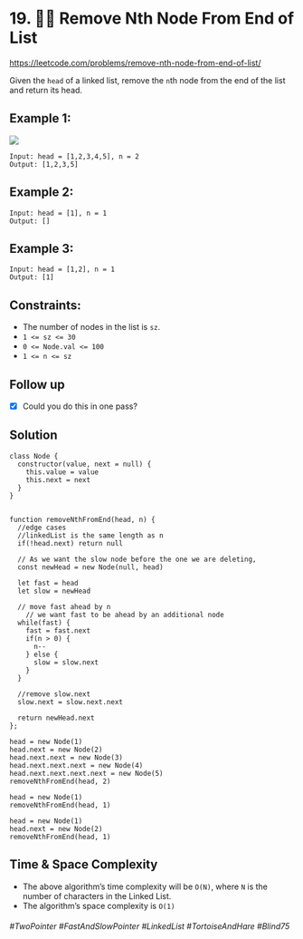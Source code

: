 # 19. 👩‍🦯 Remove Nth Node From End of List
https://leetcode.com/problems/remove-nth-node-from-end-of-list/

Given the `head` of a linked list, remove the `n`th node from the end of the list and return its head.

## Example 1:
![](https://assets.leetcode.com/uploads/2020/10/03/remove_ex1.jpg)
````
Input: head = [1,2,3,4,5], n = 2
Output: [1,2,3,5]
````
## Example 2:
````
Input: head = [1], n = 1
Output: []
````
## Example 3:
````
Input: head = [1,2], n = 1
Output: [1]
````
 

## Constraints:
- The number of nodes in the list is `sz`.
- `1 <= sz <= 30`
- `0 <= Node.val <= 100`
- `1 <= n <= sz`
 

## Follow up
- [x] Could you do this in one pass?

## Solution
````
class Node {
  constructor(value, next = null) {
    this.value = value
    this.next = next
  }
}


function removeNthFromEnd(head, n) {
  //edge cases
  //linkedList is the same length as n
  if(!head.next) return null
  
  // As we want the slow node before the one we are deleting,
  const newHead = new Node(null, head)
  
  let fast = head
  let slow = newHead
  
  // move fast ahead by n
	// we want fast to be ahead by an additional node
  while(fast) {
    fast = fast.next
    if(n > 0) {
      n--
    } else {
      slow = slow.next
    }
  }
  
  //remove slow.next
  slow.next = slow.next.next
 
  return newHead.next
};

head = new Node(1)
head.next = new Node(2)
head.next.next = new Node(3)
head.next.next.next = new Node(4)
head.next.next.next.next = new Node(5)
removeNthFromEnd(head, 2)

head = new Node(1)
removeNthFromEnd(head, 1)

head = new Node(1)
head.next = new Node(2)
removeNthFromEnd(head, 1)
````
## Time & Space Complexity
- The above algorithm’s time complexity will be `O(N)`, where `N` is the number of characters in the Linked List.
- The algorithm’s space complexity is `O(1)` 

###### #TwoPointer #FastAndSlowPointer #LinkedList #TortoiseAndHare #Blind75
